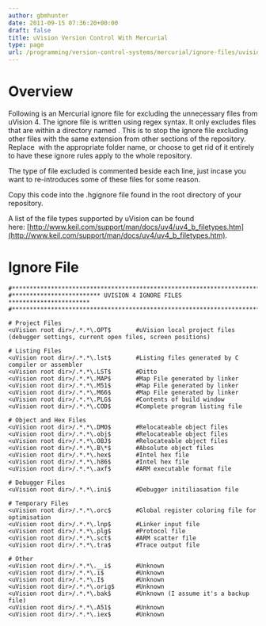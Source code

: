 ```yaml
---
author: gbmhunter
date: 2011-09-15 07:36:20+00:00
draft: false
title: uVision Version Control With Mercurial
type: page
url: /programming/version-control-systems/mercurial/ignore-files/uvision-version-control-with-mercurial
---
```


# Overview




Following is an Mercurial ignore file for excluding the unnecessary files from uVision 4. The ignore file is written using regex syntax. It only excludes files that are within a directory named <uVision root dir>. This is to stop the ignore file excluding other files with the same extension from other sections of the repository. Replace <uVision root dir> with the appropriate folder name, or choose to get rid of it entirely to have these ignore rules apply to the whole repository.




The type of file excluded is commented beside each line, just incase you want to re-introduces some of these files for some reason.




Copy this code into the .hgignore file found in the root directory of your repository.




A list of the file types supported by uVision can be found here: [http://www.keil.com/support/man/docs/uv4/uv4_b_filetypes.htm](http://www.keil.com/support/man/docs/uv4/uv4_b_filetypes.htm).




# Ignore File



    
    #************************************************************************
    #************************* UVISION 4 IGNORE FILES ***********************
    #************************************************************************
    
    # Project Files
    <uVision root dir>/.*.*\.OPT$		#uVision local project files (debugger settings, current open files, screen positions)
    
    # Listing Files
    <uVision root dir>/.*.*\.lst$		#Listing files generated by C compiler or assembler
    <uVision root dir>/.*.*\.LST$		#Ditto
    <uVision root dir>/.*.*\.MAP$		#Map File generated by linker
    <uVision root dir>/.*.*\.M51$		#Map File generated by linker
    <uVision root dir>/.*.*\.M66$		#Map File generated by linker
    <uVision root dir>/.*.*\.PLG$		#Contents of build window
    <uVision root dir>/.*.*\.COD$		#Complete program listing file
    
    # Object and Hex Files
    <uVision root dir>/.*.*\.DMO$		#Relocateable object files
    <uVision root dir>/.*.*\.obj$		#Relocateable object files
    <uVision root dir>/.*.*\.OBJ$		#Relocateable object files
    <uVision root dir>/.*.*\.B\*$		#Absolute object files
    <uVision root dir>/.*.*\.hex$		#Intel hex file
    <uVision root dir>/.*.*\.h86$		#Intel hex file
    <uVision root dir>/.*.*\.axf$		#ARM executable format file
    
    # Debugger Files
    <uVision root dir>/.*.*\.ini$		#Debugger initiliasation file
    
    # Temporary Files
    <uVision root dir>/.*.*\.orc$		#Global register coloring file for optimisation
    <uVision root dir>/.*.*\.lnp$		#Linker input file
    <uVision root dir>/.*.*\.plg$		#Protocol file
    <uVision root dir>/.*.*\.sct$		#ARM scatter file
    <uVision root dir>/.*.*\.tra$		#Trace output file
    
    # Other
    <uVision root dir>/.*.*\.__i$     	#Unknown
    <uVision root dir>/.*.*\.i$    		#Unknown
    <uVision root dir>/.*.*\.I$    		#Unknown
    <uVision root dir>/.*.*\.orig$    	#Unknown
    <uVision root dir>/.*.*\.bak$     	#Unknown (I assume it's a backup file)
    <uVision root dir>/.*.*\.A51$     	#Unknown
    <uVision root dir>/.*.*\.iex$     	#Unknown
